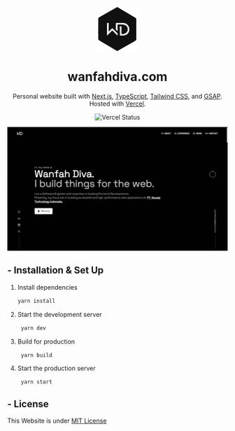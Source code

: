 <div align="center">
  <img alt="Logo" src="https://raw.githubusercontent.com/wanfahdiva/wanfahdiva.com/main/public/images/logo.png" width="100" />
</div>

<h1 align="center">
  wanfahdiva.com
</h1>

<p align="center">
  Personal website built with <a href="https://nextjs.org/" target="_blank">Next.js</a>, <a href="https://www.typescriptlang.org/" target="_blank">TypeScript</a>, <a href="https://tailwindcss.com/" target="_blank">Tailwind CSS</a>, and <a href="https://greensock.com/gsap/" target="_blank">GSAP</a>. Hosted with <a href="https://www.vercel.com/" target="_blank">Vercel</a>.
</p>

<p align="center">
    <img src="https://vercelbadge.vercel.app/api/wanfahdiva/wanfahdiva.com" alt="Vercel Status" />
</p>

![demo](https://raw.githubusercontent.com/wanfahdiva/wanfahdiva.com/main/public/images/demo.png)

## - Installation & Set Up

1. Install dependencies

   ```sh
   yarn install
   ```

2. Start the development server

   ```sh
    yarn dev
   ```

3. Build for production

   ```sh
    yarn build
   ```

4. Start the production server

   ```sh
    yarn start
   ```

## - License

This Website is under [MIT License](https://github.com/wanfahdiva/wanfahdiva.com/blob/master/LICENSE)
